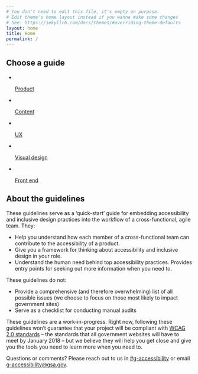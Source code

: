 ```yaml
---
# You don't need to edit this file, it's empty on purpose.
# Edit theme's home layout instead if you wanna make some changes
# See: https://jekyllrb.com/docs/themes/#overriding-theme-defaults
layout: home
title: Home
permalink: /
---
```


<h2>Choose a guide</h2>
<ul class="home-roles-list">
  <li>
    <a href="{{ site.baseurl }}/product/getting-started/">
      <img src="{{ site.baseurl }}/assets/img/icons/product.svg" alt="">
      <p>Product<i class="fa fa-chevron-right" aria-hidden="true"></i></p>
    </a>
  </li>
  <li>
    <a href="{{ site.baseurl }}/content-design/getting-started/">
      <img src="{{ site.baseurl }}/assets/img/icons/content.svg" alt="">
      <p>Content<i class="fa fa-chevron-right" aria-hidden="true"></i></p>
    </a>
  </li>
  <li>
    <a href="{{ site.baseurl }}/ux/getting-started/">
      <img src="{{ site.baseurl }}/assets/img/icons/ux.svg" alt="">
      <p>UX<i class="fa fa-chevron-right" aria-hidden="true"></i></p>
    </a>
  </li>
  <li>
    <a href="{{ site.baseurl }}/visual-design/getting-started/">
      <img src="{{ site.baseurl }}/assets/img/icons/visual-design.svg" alt="">
      <p>Visual design<i class="fa fa-chevron-right" aria-hidden="true"></i></p>
    </a>
  </li>
  <li>
    <a href="{{ site.baseurl }}/front-end/getting-started/">
      <img src="{{ site.baseurl }}/assets/img/icons/front-end.svg" alt="">
      <p>Front end<i class="fa fa-chevron-right" aria-hidden="true"></i></p>
    </a>
  </li>
</ul>

<h2>About the guidelines</h2>
These guidelines serve as a ‘quick-start’ guide for embedding accessibility and inclusive design practices into the workflow of a cross-functional, agile team. They:

- Help you understand how each member of a cross-functional team can contribute to the accessibility of a product.
- Give you a framework for thinking about accessibility and inclusive design in your role.
- Understand the human need behind top accessibility practices.
Provides entry points for seeking out more information when you need to.

These guidelines do not:

- Provide a comprehensive (and therefore overwhelming) list of all possible issues (we choose to focus on those most likely to impact government sites)
- Serve as a checklist for conducting manual audits

These guidelines are a work-in-progress. Right now, following these guidelines won’t guarantee that your project will be compliant with [WCAG 2.0 standards](https://www.w3.org/TR/WCAG20/) – the standards that all government websites will have to meet by January 2018 – but we believe they will help you get close and give you the tools you need to learn more when you need to.

Questions or comments? Please reach out to us in [#g-accessibility](https://gsa-tts.slack.com/messages/g-accessibility/) or email [g-accessibility@gsa.gov](mailto:g-accessibility@gsa.gov).
